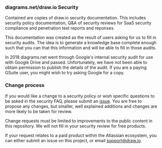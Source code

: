 ### diagrams.net/draw.io Security

Contained are copies of draw.io security documentation. This includes security policy documentation, Q&A of security reviews for SaaS security compliance and penetration test reports and reponses.

This documentation was created as the result of users asking for us to fill in security audits. The idea is to generate a knowledge base complete enough such that you can that this information and will be able to fill in those audits.

In 2018 diagrams.net went through Google's internal security audit for use with Google Drive and passed. Unfortunately, we have not been able to obtain permission to publish the details of the audit. If you are a paying GSuite user, you might wish to try asking Google for a copy.

### Change process

If you would like a change to a security policy or wish specific questions to be asked in the security FAQ, please submit an [issue](https://github.com/jgraph/security-privacy-legal/issues). You are free to propose any changes, but smaller, well explained additions and changes are more likely to be taken for review.

Change requests must be limited to improvements to the public content in this repository. We will not fill in your security review for free products.

If your request relates to a paid product within the Atlassian ecosystem, you can either submit an issue on this project, or email support@draw.io.
